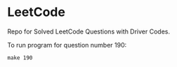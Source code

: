 # LeetCode
Repo for Solved LeetCode Questions with Driver Codes.


To run program for question number 190:
```
make 190
```